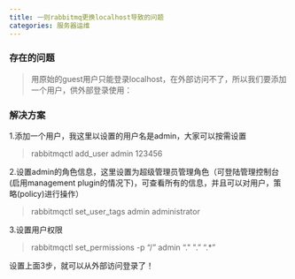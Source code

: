 ```yaml
---
title: 一则rabbitmq更换localhost导致的问题
categories: 服务器运维
---
```



### 存在的问题
> 用原始的guest用户只能登录localhost，在外部访问不了，所以我们要添加一个用户，供外部登录使用：
### 解决方案
1.添加一个用户，我这里以设置的用户名是admin，大家可以按需设置
> rabbitmqctl add_user admin 123456

2.设置admin的角色信息，这里设置为超级管理员管理角色（可登陆管理控制台(启用management plugin的情况下)，可查看所有的信息，并且可以对用户，策略(policy)进行操作）

> rabbitmqctl set_user_tags admin administrator

3.设置用户权限

> rabbitmqctl set_permissions -p “/” admin “." ".” “.*”

设置上面3步，就可以从外部访问登录了！


